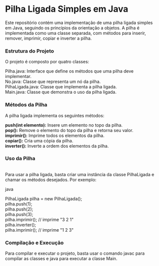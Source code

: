 <h1>Pilha Ligada Simples em Java</h1>
Este repositório contém uma implementação de uma pilha ligada simples em Java, seguindo os princípios da orientação a objetos. A pilha é implementada como uma classe separada, com métodos para inserir, remover, imprimir, copiar e inverter a pilha.

<h3>Estrutura do Projeto</h3>
O projeto é composto por quatro classes:

Pilha.java: Interface que define os métodos que uma pilha deve implementar.<br/>
No.java: Classe que representa um nó da pilha.<br/>
PilhaLigada.java: Classe que implementa a pilha ligada.<br/>
Main.java: Classe que demonstra o uso da pilha ligada.<br/>

<h3>Métodos da Pilha</h3>
A pilha ligada implementa os seguintes métodos:

<strong>push(int elemento):</strong> Insere um elemento no topo da pilha.<br/>
<strong>pop():</strong> Remove o elemento do topo da pilha e retorna seu valor.<br/>
<strong>imprimir():</strong> Imprime todos os elementos da pilha.<br/>
<strong>copiar():</strong> Cria uma cópia da pilha.<br/>
<strong>inverter():</strong> Inverte a ordem dos elementos da pilha.<br/>

<h3>Uso da Pilha</h3><br/>
Para usar a pilha ligada, basta criar uma instância da classe PilhaLigada e chamar os métodos desejados. Por exemplo:

java

PilhaLigada pilha = new PilhaLigada();<br/>
pilha.push(1);<br/>
pilha.push(2);<br/>
pilha.push(3);<br/>
pilha.imprimir(); // imprime "3 2 1"<br/>
pilha.inverter();<br/>
pilha.imprimir(); // imprime "1 2 3"<br/>


<h3>Compilação e Execução</h3>
Para compilar e executar o projeto, basta usar o comando javac para compilar as classes e java para executar a classe Main.

